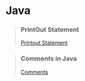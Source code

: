 # Java

>### PrintOut Statement 
>[Printout Statement](https://github.com/shreyash00007/java/blob/main/helloworld.java)

>### Comments in Java
>[Comments](https://github.com/shreyash00007/java/blob/main/CommentInJava.class)

